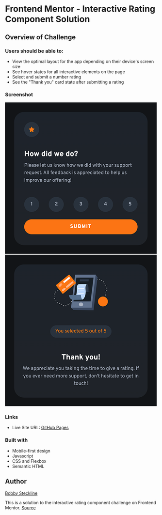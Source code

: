 # Frontend Mentor - Interactive Rating Component Solution

## Overview of Challenge

### Users should be able to:
- View the optimal layout for the app depending on their device's screen size
- See hover states for all interactive elements on the page
- Select and submit a number rating
- See the "Thank you" card state after submitting a rating

### Screenshot
![](/completed-screenshot-1.png)
![](/completed-screenshot-2.png)

### Links

- Live Site URL: [GitHub Pages](https://rating-component-fem-omega.vercel.app/)

### Built with
- Mobile-first design
- Javascript
- CSS and Flexbox
- Semantic HTML

## Author

[Bobby Steckline](https://www.github.com/rsteckline)

This is a solution to the interactive rating component challenge on Frontend Mentor. [Source](https://www.frontendmentor.io/challenges/interactive-rating-component-koxpeBUmI)
